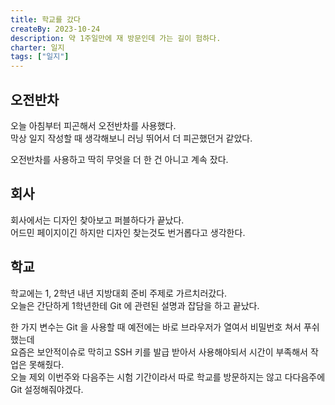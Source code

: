 ```yaml
---
title: 학교를 갔다
createBy: 2023-10-24
description: 약 1주일만에 재 방문인데 가는 길이 험하다.
charter: 일지
tags: ["일지"]
---
```


## 오전반차

오늘 아침부터 피곤해서 오전반차를 사용했다.  
막상 일지 작성할 때 생각해보니 러닝 뛰어서 더 피곤했던거 같았다.

오전반차를 사용하고 딱히 무엇을 더 한 건 아니고 계속 잤다.

## 회사

회사에서는 디자인 찾아보고 퍼블하다가 끝났다.  
어드민 페이지이긴 하지만 디자인 찾는것도 번거롭다고 생각한다.

## 학교

학교에는 1, 2학년 내년 지방대회 준비 주제로 가르치러갔다.  
오늘은 간단하게 1학년한테 Git 에 관련된 설명과 잡담을 하고 끝났다.

한 가지 변수는 Git 을 사용할 때 예전에는 바로 브라우저가 열여서 비밀번호 쳐서 푸쉬했는데  
요즘은 보안적이슈로 막히고 SSH 키를 발급 받아서 사용해야되서 시간이 부족해서 작업은 못해줬다.  
오늘 제외 이번주와 다음주는 시험 기간이라서 따로 학교를 방문하지는 않고 다다음주에 Git 설정해줘야겠다.
